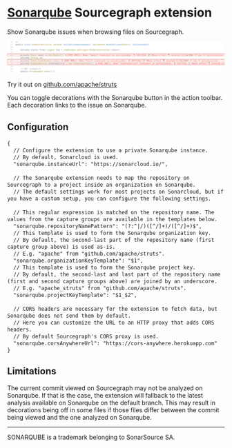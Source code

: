 # [Sonarqube](https://www.sonarqube.org/) Sourcegraph extension

Show Sonarqube issues when browsing files on Sourcegraph.

<p>
<picture>
<source srcset="https://raw.githubusercontent.com/sourcegraph/sourcegraph-sonarqube/main/images/screenshot_dark.png" media="(prefers-color-scheme: dark)">
<source srcset="https://raw.githubusercontent.com/sourcegraph/sourcegraph-sonarqube/main/images/screenshot_light.png" media="(prefers-color-scheme: light)">
<img src="https://raw.githubusercontent.com/sourcegraph/sourcegraph-sonarqube/main/images/screenshot_light.png" alt="Screenshot">
</picture>
</p>

Try it out on [github.com/apache/struts](https://sourcegraph.com/github.com/apache/struts/-/blob/apps/rest-showcase/src/main/java/org/demo/rest/example/OrdersController.java)

You can toggle decorations with the Sonarqube button in the action toolbar.
Each decoration links to the issue on Sonarqube.

## Configuration

```jsonc
{
  // Configure the extension to use a private Sonarqube instance.
  // By default, Sonarcloud is used.
  "sonarqube.instanceUrl": "https://sonarcloud.io/",

  // The Sonarqube extension needs to map the repository on Sourcegraph to a project inside an organization on Sonarqube.
  // The default settings work for most projects on Sonarcloud, but if you have a custom setup, you can configure the following settings.

  // This regular expression is matched on the repository name. The values from the capture groups are available in the templates below.
  "sonarqube.repositoryNamePattern": "(?:^|/)([^/]+)/([^/]+)$",
  // This template is used to form the Sonarqube organization key.
  // By default, the second-last part of the repository name (first capture group above) is used as-is.
  // E.g. "apache" from "github.com/apache/struts".
  "sonarqube.organizationKeyTemplate": "$1",
  // This template is used to form the Sonarqube project key.
  // By default, the second-last and last part of the repository name (first and second capture groups above) are joined by an underscore.
  // E.g. "apache_struts" from "github.com/apache/struts".
  "sonarqube.projectKeyTemplate": "$1_$2",

  // CORS headers are necessary for the extension to fetch data, but Sonarqube does not send them by default.
  // Here you can customize the URL to an HTTP proxy that adds CORS headers.
  // By default Sourcegraph's CORS proxy is used.
  "sonarqube.corsAnywhereUrl": "https://cors-anywhere.herokuapp.com"
}
```

## Limitations

The current commit viewed on Sourcegraph may not be analyzed on Sonarqube.
If that is the case, the extension will fallback to the latest analysis available on Sonarqube on the default branch.
This may result in decorations being off in some files if those files differ between the commit being viewed and the one analyzed on Sonarqube.

---

SONARQUBE is a trademark belonging to SonarSource SA.
